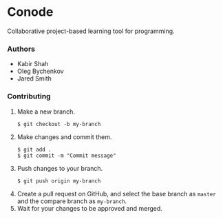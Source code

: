 # Conode

Collaborative project-based learning tool for programming.

### Authors

* Kabir Shah
* Oleg Bychenkov
* Jared Smith

### Contributing

1. Make a new branch.
	```
	$ git checkout -b my-branch
	```
2. Make changes and commit them.
	```
	$ git add .
	$ git commit -m "Commit message"
	```
3. Push changes to your branch.
	```
	$ git push origin my-branch
	```
4. Create a pull request on GitHub, and select the base branch as `master` and the compare branch as `my-branch`.
5. Wait for your changes to be approved and merged.
